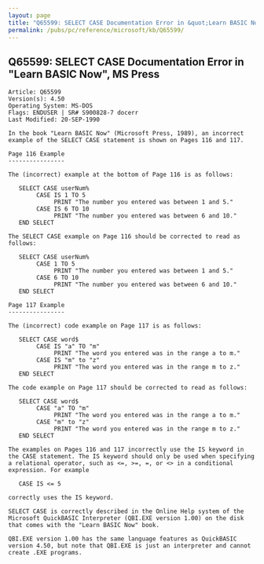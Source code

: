 ```yaml
---
layout: page
title: "Q65599: SELECT CASE Documentation Error in &quot;Learn BASIC Now&quot;, MS Press"
permalink: /pubs/pc/reference/microsoft/kb/Q65599/
---
```


## Q65599: SELECT CASE Documentation Error in &quot;Learn BASIC Now&quot;, MS Press

	Article: Q65599
	Version(s): 4.50
	Operating System: MS-DOS
	Flags: ENDUSER | SR# S900828-7 docerr
	Last Modified: 20-SEP-1990
	
	In the book "Learn BASIC Now" (Microsoft Press, 1989), an incorrect
	example of the SELECT CASE statement is shown on Pages 116 and 117.
	
	Page 116 Example
	----------------
	
	The (incorrect) example at the bottom of Page 116 is as follows:
	
	   SELECT CASE userNum%
	        CASE IS 1 TO 5
	             PRINT "The number you entered was between 1 and 5."
	        CASE IS 6 TO 10
	             PRINT "The number you entered was between 6 and 10."
	   END SELECT
	
	The SELECT CASE example on Page 116 should be corrected to read as
	follows:
	
	   SELECT CASE userNum%
	        CASE 1 TO 5
	             PRINT "The number you entered was between 1 and 5."
	        CASE 6 TO 10
	             PRINT "The number you entered was between 6 and 10."
	   END SELECT
	
	Page 117 Example
	----------------
	
	The (incorrect) code example on Page 117 is as follows:
	
	   SELECT CASE word$
	        CASE IS "a" TO "m"
	             PRINT "The word you entered was in the range a to m."
	        CASE IS "m" to "z"
	             PRINT "The word you entered was in the range m to z."
	   END SELECT
	
	The code example on Page 117 should be corrected to read as follows:
	
	   SELECT CASE word$
	        CASE "a" TO "m"
	             PRINT "The word you entered was in the range a to m."
	        CASE "m" to "z"
	             PRINT "The word you entered was in the range m to z."
	   END SELECT
	
	The examples on Pages 116 and 117 incorrectly use the IS keyword in
	the CASE statement. The IS keyword should only be used when specifying
	a relational operator, such as <=, >=, =, or <> in a conditional
	expression. For example
	
	   CASE IS <= 5
	
	correctly uses the IS keyword.
	
	SELECT CASE is correctly described in the Online Help system of the
	Microsoft QuickBASIC Interpreter (QBI.EXE version 1.00) on the disk
	that comes with the "Learn BASIC Now" book.
	
	QBI.EXE version 1.00 has the same language features as QuickBASIC
	version 4.50, but note that QBI.EXE is just an interpreter and cannot
	create .EXE programs.

